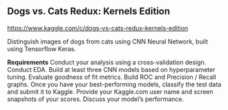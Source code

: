 ## Dogs vs. Cats Redux: Kernels Edition

https://www.kaggle.com/c/dogs-vs-cats-redux-kernels-edition

Distinguish images of dogs from cats using CNN Neural Network, built using Tensorflow Keras.


**Requirements**
Conduct your analysis using a cross-validation design.
Conduct EDA.
Build at least three CNN models based on hyperparameter tuning.
Evaluate goodness of fit metrics.
Build ROC and Precision / Recall graphs.
Once you have your best-performing models, classify the test data and submit it to Kaggle. Provide your Kaggle.com user name and screen snapshots of your scores.
Discuss your model’s performance.
